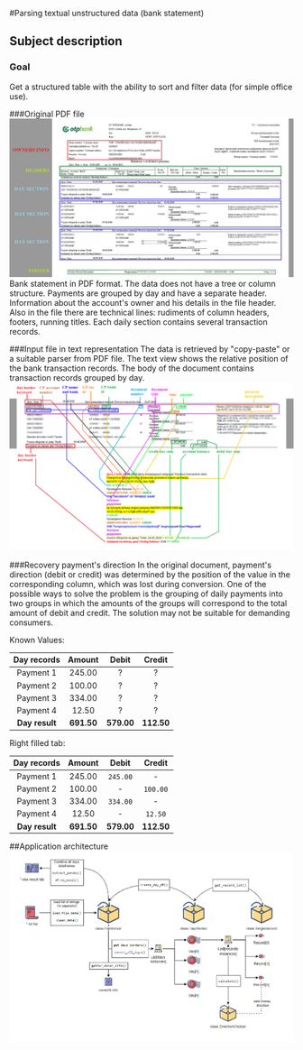 #Parsing textual unstructured data (bank statement)

## Subject description

### Goal
Get a structured table with the ability to sort and filter data (for simple office use).

###Original PDF file
![](demo_images/pdf_overview.png)
Bank statement in PDF format. The data does not have a tree or column structure. Payments are grouped by day and 
have a separate header. Information about the account's owner and his details in the file header. Also in the 
file there are technical lines: rudiments of column headers, footers, running titles. Each daily section contains 
several transaction records.

###Input file in text representation
The data is retrieved by "copy-paste" or a suitable parser from PDF file. The text view shows the relative position of 
the bank transaction records. The body of the document contains transaction records grouped by day.
![](demo_images/repr_link.png)

###Recovery payment's direction
In the original document, payment's direction (debit or credit) was determined by the position of 
the value in the corresponding column, which was lost during conversion. One of the possible ways to solve the 
problem is the grouping of daily payments into two groups in which the amounts of the groups will correspond to 
the total amount of debit and credit. The solution may not be suitable for demanding consumers.

Known Values:

| Day records | Amount | Debit | Credit | 
| :---: | :---: | :---: | :---: |
| Payment 1 | 245.00 | ? | ? |
| Payment 2 | 100.00 | ? | ? |
| Payment 3 | 334.00 | ? | ? |
| Payment 4 | 12.50 | ? | ? |
| **Day result** | **691.50** | **579.00** | **112.50** |

Right filled tab:

| Day records | Amount | Debit | Credit | 
| :---: | :---: | :---: | :---: |
| Payment 1 | 245.00 | ```245.00``` | - |
| Payment 2 | 100.00 | - | ```100.00``` |
| Payment 3 | 334.00 | ```334.00``` | - |
| Payment 4 | 12.50 | - | ```12.50``` |
| **Day result** | **691.50** | **579.00** | **112.50** |

##Application architecture
![](demo_images/arch.png)